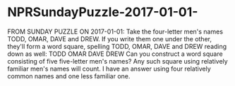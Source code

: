 # NPRSundayPuzzle-2017-01-01-
FROM SUNDAY PUZZLE ON 2017-01-01: Take the four-letter men's names TODD, OMAR, DAVE and DREW. If you write them one under the other, they'll form a word square, spelling TODD, OMAR, DAVE and DREW reading down as well: TODD OMAR DAVE DREW  Can you construct a word square consisting of five five-letter men's names? Any such square using relatively familiar men's names will count. I have an answer using four relatively common names and one less familiar one.
